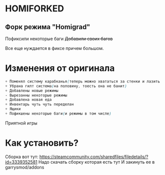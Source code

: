 # HOMIFORKED 
## Форк режима "Homigrad" 
Пофиксили некоторые баги
~~Добавили своих багов~~

Все еще нуждается в фиксе причем большом.

# Изменения от оригинала
```css
+ Поменял систему карабканья(теперь можно хвататься за стенки и лазить как на хомиграде от шарика)
+ Убрана гилт система(на половину, тоесть она не банит)
+ Добавлены новые режимы
- Вырезанны некоторые режимы 
+ Добавлена новая еда
+ Инвентарь чуть чуть переделан
+ Ящики
+ Пофикшены некоторые баги(и режимы в том числе)
```

Приятной игры
# Как установить?
Сборка вот тут: https://steamcommunity.com/sharedfiles/filedetails/?id=3339352581
Надо скачать сборку которая есть тут 
И закинуть ее в garrysmod/addons

